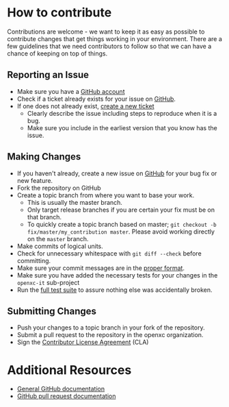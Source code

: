 # How to contribute

Contributions are welcome - we want to keep it as easy as possible to contribute
changes that get things working in your environment. There are a few guidelines
that we need contributors to follow so that we can have a chance of keeping on
top of things.

## Reporting an Issue

* Make sure you have a [GitHub account](https://github.com/signup/free)
* Check if a ticket already exists for your issue on [GitHub](https://github.com/openxc/vi-firmware/issues).
* If one does not already exist, [create a new ticket](https://github.com/openxc/vi-firmware/issues/new)
  * Clearly describe the issue including steps to reproduce when it is a bug.
  * Make sure you include in the earliest version that you know has the issue.

## Making Changes

* If you haven't already, create a new issue on [GitHub](gh-issues) for your bug
  fix or new feature.
* Fork the repository on GitHub
* Create a topic branch from where you want to base your work.
  * This is usually the master branch.
  * Only target release branches if you are certain your fix must be on that
    branch.
  * To quickly create a topic branch based on master; `git checkout -b
    fix/master/my_contribution master`. Please avoid working directly on the
    `master` branch.
* Make commits of logical units.
* Check for unnecessary whitespace with `git diff --check` before committing.
* Make sure your commit messages are in the [proper format](http://tbaggery.com/2008/04/19/a-note-about-git-commit-messages.html).
* Make sure you have added the necessary tests for your changes in the
  `openxc-it` sub-project
* Run the [full test suite](http://vi-firmware.openxcplatform.com/en/master/testing.html#test-suite) to assure nothing else was accidentally broken.

## Submitting Changes

* Push your changes to a topic branch in your fork of the repository.
* Submit a pull request to the repository in the openxc organization.
* Sign the [Contributor License
  Agreement](http://openxcplatform.com/contributor-license-agreement.html) (CLA)

# Additional Resources

* [General GitHub documentation](http://help.github.com/)
* [GitHub pull request documentation](https://help.github.com/articles/about-pull-requests/)

[gh-issues]: https://github.com/openxc/vi-firmware/issues
